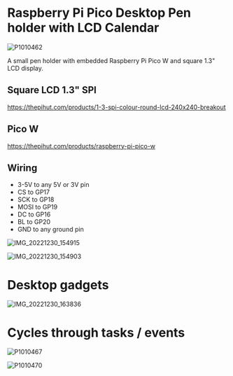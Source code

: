 # Raspberry Pi Pico Desktop Pen holder with LCD Calendar

![P1010462](https://user-images.githubusercontent.com/46349796/210109631-aa41eb52-5108-48c4-a093-3cc7441347fe.jpg)

A small pen holder with embedded Raspberry Pi Pico W and square 1.3" LCD display.

## Square LCD 1.3" SPI
https://thepihut.com/products/1-3-spi-colour-round-lcd-240x240-breakout

## Pico W
https://thepihut.com/products/raspberry-pi-pico-w

## Wiring
* 3-5V to any 5V or 3V pin
* CS to GP17
* SCK to GP18
* MOSI to GP19
* DC to GP16
* BL to GP20
* GND to any ground pin

![IMG_20221230_154915](https://user-images.githubusercontent.com/46349796/210091842-f1997e1d-7a75-4a86-80e7-151c80fe75fd.jpg)

![IMG_20221230_154903](https://user-images.githubusercontent.com/46349796/210091863-a49255a8-1609-4172-b5f1-8d496d878f62.jpg)

# Desktop gadgets

![IMG_20221230_163836](https://user-images.githubusercontent.com/46349796/210109617-f4d2fbfb-d31d-4e99-b65f-1aeea5504bac.jpg)

# Cycles through tasks / events

![P1010467](https://user-images.githubusercontent.com/46349796/210110089-3044b774-faa8-4d8a-a4c2-c613efe2f0e8.JPG)

![P1010470](https://user-images.githubusercontent.com/46349796/210110097-9f17ad86-5f05-41a5-8962-8608bd8489b6.JPG)

